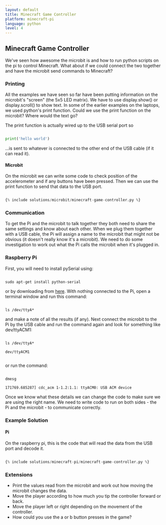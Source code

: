 ```yaml
---
layout: default
title: Minecraft Game Controller
platform: minecraft-pi
language: python
level: 4
---
```

## Minecraft Game Controller

We've seen how awesome the microbit is and how to run python scripts on the pi to control Minecraft. What about
if we could connect the two together and have the microbit send commands to Minecraft?


### Printing

All the examples we have seen so far have been putting information on the microbit's "screen" (the 5x5 LED matrix). We have
to use display.show() or display.scroll() to show text. In some of the earlier examples on the laptops, we used
python's print function. Could we use the print function on the microbit? Where would the text go?

The print function is actually wired up to the USB serial port so

```python

print('hello world')

```

...is sent to whatever is connected to the other end of the USB cable (if it can read it).


#### Microbit

On the microbit we can write some code to check position of the accelerometer and if any buttons have been pressed. Then we
can use the print function to send that data to the USB port.

```python

{% include solutions/microbit/minecraft-game-controller.py %}

```

### Communication

To get the Pi and the microbit to talk together they both need to share the same settings
and know about each other. When we plug them together with a USB cable, the Pi
will assign a name to the microbit that might not be obvious (it doesn't really know it's
a microbit). We need to do some investigation to work out what the Pi calls the microbit
when it's plugged in.


### Raspberry Pi

First, you will need to install pySerial using:


```console

sudo apt-get install python-serial

```

or by downloading from [here](https://pypi.python.org/pypi/pyserial). With nothing connected to the Pi, open a
terminal window and run this command:


```console

ls /dev/ttyA*

```

and make a note of all the results (if any). Next connect the microbit to the Pi by the USB cable and
run the command again and look for something like dev/ttyACM1:


```console

ls /dev/ttyA*

dev/ttyACM1


```

or run the command:


```console

dmesg

171769.685287] cdc_acm 1-1.2:1.1: ttyACM0: USB ACM device

```

Once we know what these details we can change the code to make sure we are using the right name. We need to write code to run
on both sides - the Pi and the microbit - to communicate correctly.


### Example Solution

#### Pi

On the raspberry pi, this is the code that will read the data from the USB port and decode it.

```python

{% include solutions/minecraft-pi/minecraft-game-controller.py %}

```

### Extensions

* Print the values read from the microbit and work out how moving the microbit changes the data.
* Move the player according to how much you tip the controller forward or back.
* Move the player left or right depending on the movement of the controller.
* How could you use the a or b button presses in the game?
